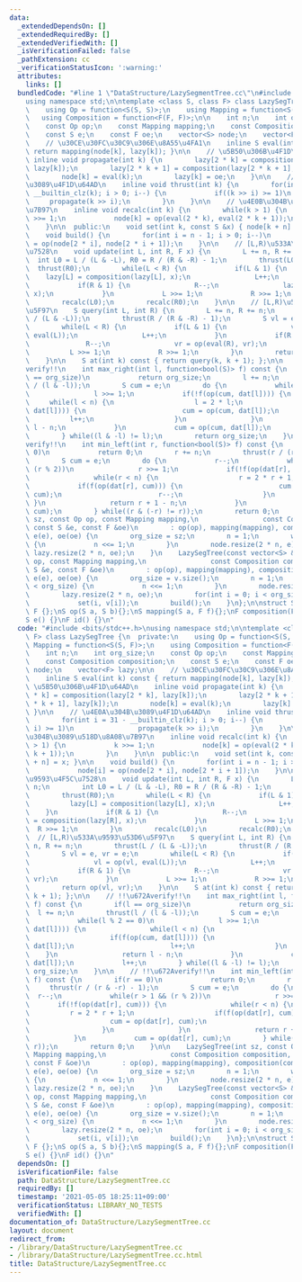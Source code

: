 ```yaml
---
data:
  _extendedDependsOn: []
  _extendedRequiredBy: []
  _extendedVerifiedWith: []
  _isVerificationFailed: false
  _pathExtension: cc
  _verificationStatusIcon: ':warning:'
  attributes:
    links: []
  bundledCode: "#line 1 \"DataStructure/LazySegmentTree.cc\"\n#include <bits/stdc++.h>\n\
    using namespace std;\n\ntemplate <class S, class F> class LazySegTree {\n  private:\n\
    \    using Op = function<S(S, S)>;\n    using Mapping = function<S(S, F)>;\n \
    \   using Composition = function<F(F, F)>;\n\n    int n;\n    int org_size;\n\
    \    const Op op;\n    const Mapping mapping;\n    const Composition composition;\n\
    \    const S e;\n    const F oe;\n    vector<S> node;\n    vector<F> lazy;\n\n\
    \    // \u30CE\u30FC\u30C9\u306E\u8A55\u4FA1\n    inline S eval(int k) const {\
    \ return mapping(node[k], lazy[k]); }\n\n    // \u5B50\u306B\u4F1D\u64AD\n   \
    \ inline void propagate(int k) {\n        lazy[2 * k] = composition(lazy[2 * k],\
    \ lazy[k]);\n        lazy[2 * k + 1] = composition(lazy[2 * k + 1], lazy[k]);\n\
    \        node[k] = eval(k);\n        lazy[k] = oe;\n    }\n\n    // \u4E0A\u304B\
    \u3089\u4F1D\u64AD\n    inline void thrust(int k) {\n        for(int i = 31 -\
    \ __builtin_clz(k); i > 0; i--) {\n            if((k >> i) >= 1)\n           \
    \     propagate(k >> i);\n        }\n    }\n\n    // \u4E0B\u304B\u3089\u518D\u8A08\
    \u7B97\n    inline void recalc(int k) {\n        while(k > 1) {\n            k\
    \ >>= 1;\n            node[k] = op(eval(2 * k), eval(2 * k + 1));\n        }\n\
    \    }\n\n  public:\n    void set(int k, const S &x) { node[k + n] = x; }\n\n\
    \    void build() {\n        for(int i = n - 1; i > 0; i--)\n            node[i]\
    \ = op(node[2 * i], node[2 * i + 1]);\n    }\n\n    // [L,R)\u533A\u9593\u4F5C\
    \u7528\n    void update(int L, int R, F x) {\n        L += n, R += n;\n      \
    \  int L0 = L / (L & -L), R0 = R / (R & -R) - 1;\n        thrust(L0);\n      \
    \  thrust(R0);\n        while(L < R) {\n            if(L & 1) {\n            \
    \    lazy[L] = composition(lazy[L], x);\n                L++;\n            }\n\
    \            if(R & 1) {\n                R--;\n                lazy[R] = composition(lazy[R],\
    \ x);\n            }\n            L >>= 1;\n            R >>= 1;\n        }\n\
    \        recalc(L0);\n        recalc(R0);\n    }\n\n    // [L,R)\u533A\u9593\u53D6\
    \u5F97\n    S query(int L, int R) {\n        L += n, R += n;\n        thrust(L\
    \ / (L & -L));\n        thrust(R / (R & -R) - 1);\n        S vl = e, vr = e;\n\
    \        while(L < R) {\n            if(L & 1) {\n                vl = op(vl,\
    \ eval(L));\n                L++;\n            }\n            if(R & 1) {\n  \
    \              R--;\n                vr = op(eval(R), vr);\n            }\n  \
    \          L >>= 1;\n            R >>= 1;\n        }\n        return op(vl, vr);\n\
    \    }\n\n    S at(int k) const { return query(k, k + 1); };\n\n    // !!\u672A\
    verify!!\n    int max_right(int l, function<bool(S)> f) const {\n        if(l\
    \ == org_size)\n            return org_size;\n        l += n;\n        thrust(l\
    \ / (l & -l));\n        S cum = e;\n        do {\n            while(l % 2 == 0)\n\
    \                l >>= 1;\n            if(!f(op(cum, dat[l]))) {\n           \
    \     while(l < n) {\n                    l = 2 * l;\n                    if(f(op(cum,\
    \ dat[l]))) {\n                        cum = op(cum, dat[l]);\n              \
    \          l++;\n                    }\n                }\n                return\
    \ l - n;\n            }\n            cum = op(cum, dat[l]);\n            l++;\n\
    \        } while((l & -l) != l);\n        return org_size;\n    }\n\n    // !!\u672A\
    verify!!\n    int min_left(int r, function<bool(S)> f) const {\n        if(r ==\
    \ 0)\n            return 0;\n        r += n;\n        thrust(r / (r & -r) - 1);\n\
    \        S cum = e;\n        do {\n            r--;\n            while(r > 1 &&\
    \ (r % 2))\n                r >>= 1;\n            if(!f(op(dat[r], cum))) {\n\
    \                while(r < n) {\n                    r = 2 * r + 1;\n        \
    \            if(f(op(dat[r], cum))) {\n                        cum = op(dat[r],\
    \ cum);\n                        r--;\n                    }\n               \
    \ }\n                return r + 1 - n;\n            }\n            cum = op(dat[r],\
    \ cum);\n        } while((r & (-r) != r));\n        return 0;\n    }\n\n    LazySegTree(int\
    \ sz, const Op op, const Mapping mapping,\n                const Composition composition,\
    \ const S &e, const F &oe)\n        : op(op), mapping(mapping), composition(composition),\
    \ e(e), oe(oe) {\n        org_size = sz;\n        n = 1;\n        while(n < org_size)\
    \ {\n            n <<= 1;\n        }\n        node.resize(2 * n, e);\n       \
    \ lazy.resize(2 * n, oe);\n    }\n    LazySegTree(const vector<S> &v, const Op\
    \ op, const Mapping mapping,\n                const Composition composition, const\
    \ S &e, const F &oe)\n        : op(op), mapping(mapping), composition(composition),\
    \ e(e), oe(oe) {\n        org_size = v.size();\n        n = 1;\n        while(n\
    \ < org_size) {\n            n <<= 1;\n        }\n        node.resize(2 * n, e);\n\
    \        lazy.resize(2 * n, oe);\n        for(int i = 0; i < org_size; i++)\n\
    \            set(i, v[i]);\n        build();\n    }\n};\n\nstruct S {};\nstruct\
    \ F {};\nS op(S a, S b){};\nS mapping(S a, F f){};\nF composition(F f, F g){};\n\
    S e() {}\nF id() {}\n"
  code: "#include <bits/stdc++.h>\nusing namespace std;\n\ntemplate <class S, class\
    \ F> class LazySegTree {\n  private:\n    using Op = function<S(S, S)>;\n    using\
    \ Mapping = function<S(S, F)>;\n    using Composition = function<F(F, F)>;\n\n\
    \    int n;\n    int org_size;\n    const Op op;\n    const Mapping mapping;\n\
    \    const Composition composition;\n    const S e;\n    const F oe;\n    vector<S>\
    \ node;\n    vector<F> lazy;\n\n    // \u30CE\u30FC\u30C9\u306E\u8A55\u4FA1\n\
    \    inline S eval(int k) const { return mapping(node[k], lazy[k]); }\n\n    //\
    \ \u5B50\u306B\u4F1D\u64AD\n    inline void propagate(int k) {\n        lazy[2\
    \ * k] = composition(lazy[2 * k], lazy[k]);\n        lazy[2 * k + 1] = composition(lazy[2\
    \ * k + 1], lazy[k]);\n        node[k] = eval(k);\n        lazy[k] = oe;\n   \
    \ }\n\n    // \u4E0A\u304B\u3089\u4F1D\u64AD\n    inline void thrust(int k) {\n\
    \        for(int i = 31 - __builtin_clz(k); i > 0; i--) {\n            if((k >>\
    \ i) >= 1)\n                propagate(k >> i);\n        }\n    }\n\n    // \u4E0B\
    \u304B\u3089\u518D\u8A08\u7B97\n    inline void recalc(int k) {\n        while(k\
    \ > 1) {\n            k >>= 1;\n            node[k] = op(eval(2 * k), eval(2 *\
    \ k + 1));\n        }\n    }\n\n  public:\n    void set(int k, const S &x) { node[k\
    \ + n] = x; }\n\n    void build() {\n        for(int i = n - 1; i > 0; i--)\n\
    \            node[i] = op(node[2 * i], node[2 * i + 1]);\n    }\n\n    // [L,R)\u533A\
    \u9593\u4F5C\u7528\n    void update(int L, int R, F x) {\n        L += n, R +=\
    \ n;\n        int L0 = L / (L & -L), R0 = R / (R & -R) - 1;\n        thrust(L0);\n\
    \        thrust(R0);\n        while(L < R) {\n            if(L & 1) {\n      \
    \          lazy[L] = composition(lazy[L], x);\n                L++;\n        \
    \    }\n            if(R & 1) {\n                R--;\n                lazy[R]\
    \ = composition(lazy[R], x);\n            }\n            L >>= 1;\n          \
    \  R >>= 1;\n        }\n        recalc(L0);\n        recalc(R0);\n    }\n\n  \
    \  // [L,R)\u533A\u9593\u53D6\u5F97\n    S query(int L, int R) {\n        L +=\
    \ n, R += n;\n        thrust(L / (L & -L));\n        thrust(R / (R & -R) - 1);\n\
    \        S vl = e, vr = e;\n        while(L < R) {\n            if(L & 1) {\n\
    \                vl = op(vl, eval(L));\n                L++;\n            }\n\
    \            if(R & 1) {\n                R--;\n                vr = op(eval(R),\
    \ vr);\n            }\n            L >>= 1;\n            R >>= 1;\n        }\n\
    \        return op(vl, vr);\n    }\n\n    S at(int k) const { return query(k,\
    \ k + 1); };\n\n    // !!\u672Averify!!\n    int max_right(int l, function<bool(S)>\
    \ f) const {\n        if(l == org_size)\n            return org_size;\n      \
    \  l += n;\n        thrust(l / (l & -l));\n        S cum = e;\n        do {\n\
    \            while(l % 2 == 0)\n                l >>= 1;\n            if(!f(op(cum,\
    \ dat[l]))) {\n                while(l < n) {\n                    l = 2 * l;\n\
    \                    if(f(op(cum, dat[l]))) {\n                        cum = op(cum,\
    \ dat[l]);\n                        l++;\n                    }\n            \
    \    }\n                return l - n;\n            }\n            cum = op(cum,\
    \ dat[l]);\n            l++;\n        } while((l & -l) != l);\n        return\
    \ org_size;\n    }\n\n    // !!\u672Averify!!\n    int min_left(int r, function<bool(S)>\
    \ f) const {\n        if(r == 0)\n            return 0;\n        r += n;\n   \
    \     thrust(r / (r & -r) - 1);\n        S cum = e;\n        do {\n          \
    \  r--;\n            while(r > 1 && (r % 2))\n                r >>= 1;\n     \
    \       if(!f(op(dat[r], cum))) {\n                while(r < n) {\n          \
    \          r = 2 * r + 1;\n                    if(f(op(dat[r], cum))) {\n    \
    \                    cum = op(dat[r], cum);\n                        r--;\n  \
    \                  }\n                }\n                return r + 1 - n;\n \
    \           }\n            cum = op(dat[r], cum);\n        } while((r & (-r) !=\
    \ r));\n        return 0;\n    }\n\n    LazySegTree(int sz, const Op op, const\
    \ Mapping mapping,\n                const Composition composition, const S &e,\
    \ const F &oe)\n        : op(op), mapping(mapping), composition(composition),\
    \ e(e), oe(oe) {\n        org_size = sz;\n        n = 1;\n        while(n < org_size)\
    \ {\n            n <<= 1;\n        }\n        node.resize(2 * n, e);\n       \
    \ lazy.resize(2 * n, oe);\n    }\n    LazySegTree(const vector<S> &v, const Op\
    \ op, const Mapping mapping,\n                const Composition composition, const\
    \ S &e, const F &oe)\n        : op(op), mapping(mapping), composition(composition),\
    \ e(e), oe(oe) {\n        org_size = v.size();\n        n = 1;\n        while(n\
    \ < org_size) {\n            n <<= 1;\n        }\n        node.resize(2 * n, e);\n\
    \        lazy.resize(2 * n, oe);\n        for(int i = 0; i < org_size; i++)\n\
    \            set(i, v[i]);\n        build();\n    }\n};\n\nstruct S {};\nstruct\
    \ F {};\nS op(S a, S b){};\nS mapping(S a, F f){};\nF composition(F f, F g){};\n\
    S e() {}\nF id() {}\n"
  dependsOn: []
  isVerificationFile: false
  path: DataStructure/LazySegmentTree.cc
  requiredBy: []
  timestamp: '2021-05-05 18:25:11+09:00'
  verificationStatus: LIBRARY_NO_TESTS
  verifiedWith: []
documentation_of: DataStructure/LazySegmentTree.cc
layout: document
redirect_from:
- /library/DataStructure/LazySegmentTree.cc
- /library/DataStructure/LazySegmentTree.cc.html
title: DataStructure/LazySegmentTree.cc
---
```


